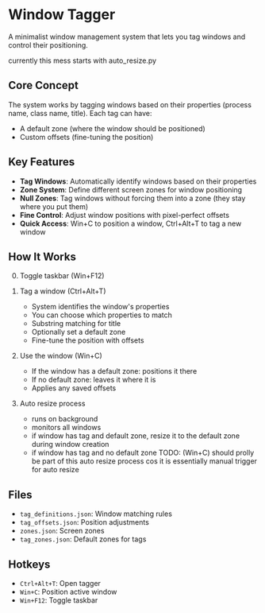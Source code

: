 # Window Tagger

A minimalist window management system that lets you tag windows and control their positioning.

currently this mess starts with auto_resize.py

## Core Concept

The system works by tagging windows based on their properties (process name, class name, title). Each tag can have:
- A default zone (where the window should be positioned)
- Custom offsets (fine-tuning the position)

## Key Features

- **Tag Windows**: Automatically identify windows based on their properties
- **Zone System**: Define different screen zones for window positioning
- **Null Zones**: Tag windows without forcing them into a zone (they stay where you put them)
- **Fine Control**: Adjust window positions with pixel-perfect offsets
- **Quick Access**: Win+C to position a window, Ctrl+Alt+T to tag a new window

## How It Works

0. Toggle taskbar (Win+F12)

1. Tag a window (Ctrl+Alt+T)
   - System identifies the window's properties
   - You can choose which properties to match
   - Substring matching for title
   - Optionally set a default zone
   - Fine-tune the position with offsets

2. Use the window (Win+C)
   - If the window has a default zone: positions it there
   - If no default zone: leaves it where it is
   - Applies any saved offsets

3. Auto resize process
   - runs on background
   - monitors all windows
   - if window has tag and default zone, resize it to the default zone during window creation
   - if window has tag and no default zone
   TODO: (Win+C) should prolly be part of this auto resize process cos it is essentially manual trigger for auto resize

## Files

- `tag_definitions.json`: Window matching rules
- `tag_offsets.json`: Position adjustments
- `zones.json`: Screen zones
- `tag_zones.json`: Default zones for tags

## Hotkeys

- `Ctrl+Alt+T`: Open tagger
- `Win+C`: Position active window
- `Win+F12`: Toggle taskbar
